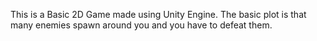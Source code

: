 This is a Basic 2D Game made using Unity Engine.
The basic plot is that many enemies spawn around you and you have to defeat them.
